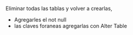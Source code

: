 Eliminar todas las tablas y volver a crearlas, 
- Agregarles el not null
- las claves foraneas agregarlas con Alter Table
